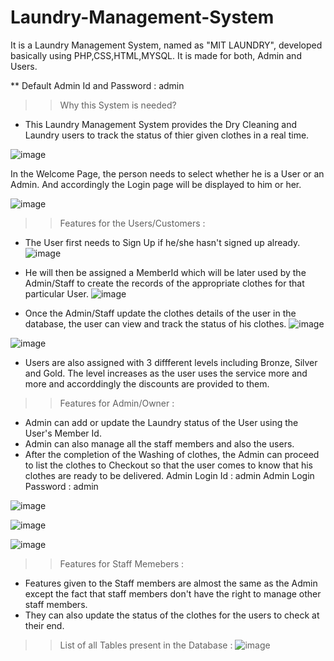# Laundry-Management-System
It is a Laundry Management System, named as "MIT LAUNDRY", developed basically using PHP,CSS,HTML,MYSQL.
It is made for both, Admin and Users.

** Default Admin Id and Password : admin

>> Why this System is needed?
- This Laundry Management System provides the Dry Cleaning and Laundry users to track the status of thier given clothes in a real time.

![image](https://user-images.githubusercontent.com/98415036/168942905-4d6353d2-f042-46a0-bdb6-95aa097fbab8.png)

In the Welcome Page, the person needs to select whether he is a User or an Admin. And accordingly the Login page will be displayed to him or her.

![image](https://user-images.githubusercontent.com/98415036/168943576-19d5d09f-2992-4d38-9227-c5f438c4fec2.png)

>> Features for the Users/Customers : 
- The User first needs to Sign Up if he/she hasn't signed up already.
![image](https://user-images.githubusercontent.com/98415036/168944879-1bf4e4fb-e64a-4427-b011-ac734138d46b.png)

- He will then be assigned a MemberId which will be later used by the Admin/Staff to create the records of the appropriate clothes for that particular User. 
![image](https://user-images.githubusercontent.com/98415036/168945195-f83a6b29-40c6-462a-a149-95344343ccbb.png)

- Once the Admin/Staff update the clothes details of the user in the database, the user can view and track the status of his clothes.
![image](https://user-images.githubusercontent.com/98415036/168945575-673d1acc-5386-4c43-8665-1af01a7c6441.png)

![image](https://user-images.githubusercontent.com/98415036/168945654-8fac42b8-db34-47b6-b250-80bc54e2ed3c.png)

- Users are also assigned with 3 diffferent levels including Bronze, Silver and Gold. The level increases as the user uses the service more and more and accorddingly the discounts are provided to them. 

>> Features for Admin/Owner :
- Admin can add or update the Laundry status of the User using the User's Member Id.
- Admin can also manage all the staff members and also the users.
- After the completion of the Washing of clothes, the Admin can proceed to list the clothes to Checkout so that the user comes to know that his clothes are ready to be delivered.
Admin Login Id : admin
Admin Login Password : admin

![image](https://user-images.githubusercontent.com/98415036/168944156-d5bcb042-87d0-4008-8f6d-27e9a549e49a.png)


![image](https://user-images.githubusercontent.com/98415036/168943913-fb6c2e1e-b134-40a5-8c28-7403e8b1c7f2.png)

![image](https://user-images.githubusercontent.com/98415036/168944393-6416a498-50ba-45c3-9022-468ae6291a11.png)


>> Features for Staff Memebers :
- Features given to the Staff members are almost the same as the Admin except the fact that staff members don't have the right to manage other staff members.
- They can also update the status of the clothes for the users to check at their end.


>> List of all Tables present in the Database :
![image](https://user-images.githubusercontent.com/98415036/168947024-2d04ff32-4883-4165-9006-823c23e1ea4f.png)



